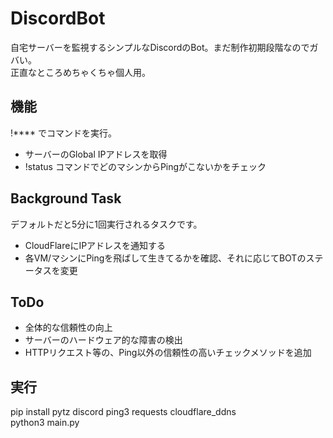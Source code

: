# DiscordBot
自宅サーバーを監視するシンプルなDiscordのBot。まだ制作初期段階なのでガバい。  
正直なところめちゃくちゃ個人用。

## 機能
!**** でコマンドを実行。
* サーバーのGlobal IPアドレスを取得
* !status コマンドでどのマシンからPingがこないかをチェック

## Background Task
デフォルトだと5分に1回実行されるタスクです。
* CloudFlareにIPアドレスを通知する
* 各VM/マシンにPingを飛ばして生きてるかを確認、それに応じてBOTのステータスを変更

## ToDo
* 全体的な信頼性の向上
* サーバーのハードウェア的な障害の検出
* HTTPリクエスト等の、Ping以外の信頼性の高いチェックメソッドを追加

## 実行
pip install pytz discord ping3 requests cloudflare_ddns  
python3 main.py
